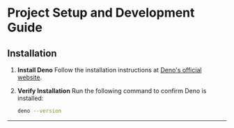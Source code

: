 # Project Setup and Development Guide

## **Installation**
1. **Install Deno**
   Follow the installation instructions at [Deno's official website](https://deno.com/).

2. **Verify Installation**
   Run the following command to confirm Deno is installed:
   ```bash
   deno --version
   ```
   
---